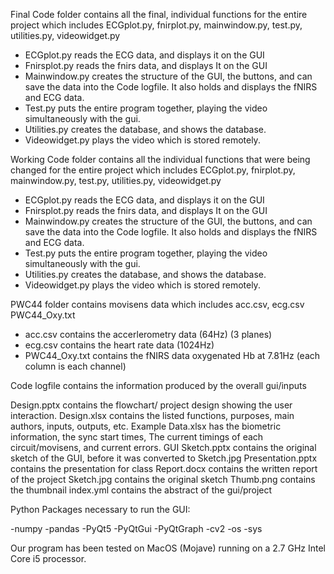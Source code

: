 Final Code folder contains all the final, individual functions for the entire project which includes 
ECGplot.py, fnirplot.py, mainwindow.py, test.py, utilities.py, videowidget.py
- ECGplot.py reads the ECG data, and displays it on the GUI
- Fnirsplot.py reads the fnirs data, and displays It on the GUI
- Mainwindow.py creates the structure of the GUI, the buttons, and can save the data into the Code logfile. It also holds and displays the fNIRS and ECG data.
- Test.py puts the entire program together, playing the video simultaneously with the gui.
- Utilities.py creates the database, and shows the database.
- Videowidget.py plays the video which is stored remotely. 

Working Code folder contains all the individual functions that were being changed for the entire project which includes 
ECGplot.py, fnirplot.py, mainwindow.py, test.py, utilities.py, videowidget.py
- ECGplot.py reads the ECG data, and displays it on the GUI
- Fnirsplot.py reads the fnirs data, and displays It on the GUI
- Mainwindow.py creates the structure of the GUI, the buttons, and can save the data into the Code logfile. It also holds and displays the fNIRS and ECG data.
- Test.py puts the entire program together, playing the video simultaneously with the gui.
- Utilities.py creates the database, and shows the database.
- Videowidget.py plays the video which is stored remotely.

PWC44 folder contains movisens data which includes acc.csv, ecg.csv PWC44_Oxy.txt
- acc.csv contains the accerlerometry data (64Hz) (3 planes)
- ecg.csv contains the heart rate data (1024Hz)
- PWC44_Oxy.txt contains the fNIRS data oxygenated Hb at 7.81Hz (each column is each 
channel)

Code logfile contains the information produced by the overall gui/inputs

Design.pptx contains the flowchart/ project design showing the user interaction.
Design.xlsx contains the listed functions, purposes, main authors, inputs, outputs, etc.
Example Data.xlsx has the biometric information, the sync start times, The current timings of 
each circuit/movisens, and current errors.
GUI Sketch.pptx contains the original sketch of the GUI, before it was converted to Sketch.jpg
Presentation.pptx contains the presentation for class
Report.docx contains the written report of the project
Sketch.jpg contains the original sketch 
Thumb.png contains the thumbnail
index.yml contains the abstract of the gui/project


Python Packages necessary to run the GUI:

-numpy
-pandas
-PyQt5
-PyQtGui
-PyQtGraph
-cv2
-os
-sys


Our program has been tested on MacOS (Mojave) running on a 2.7 GHz Intel Core i5 processor.



  
